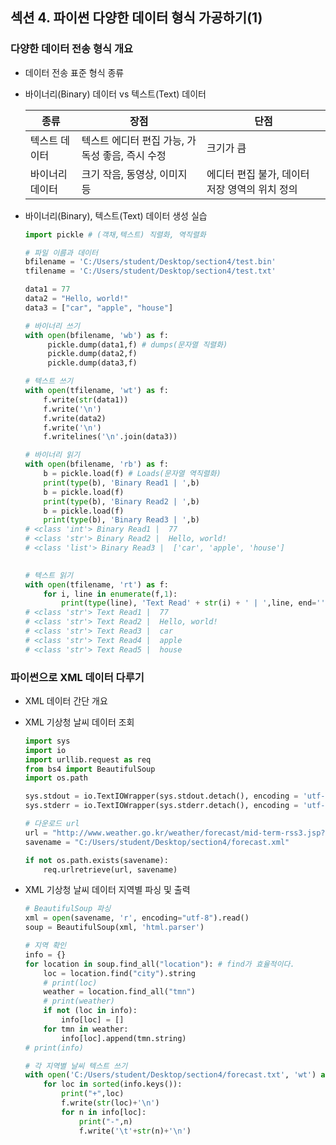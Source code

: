 ## 섹션 4. 파이썬 다양한 데이터 형식 가공하기(1)



### 다양한 데이터 전송 형식 개요

* 데이터 전송 표준 형식 종류

* 바이너리(Binary) 데이터 vs 텍스트(Text) 데이터

  | 종류            | 장점                                            | 단점                                           |
  | --------------- | ----------------------------------------------- | ---------------------------------------------- |
  | 텍스트 데이터   | 텍스트 에디터 편집 가능, 가독성 좋음, 즉시 수정 | 크기가 큼                                      |
  | 바이너리 데이터 | 크기 작음, 동영상, 이미지 등                    | 에디터 편집 불가, 데이터 저장 영역의 위치 정의 |

  

* 바이너리(Binary), 텍스트(Text) 데이터 생성 실습

  ```python
  import pickle # (객채,텍스트) 직렬화, 역직렬화
  
  # 파일 이름과 데이터
  bfilename = 'C:/Users/student/Desktop/section4/test.bin'
  tfilename = 'C:/Users/student/Desktop/section4/test.txt'
  
  data1 = 77
  data2 = "Hello, world!"
  data3 = ["car", "apple", "house"]
  
  # 바이너리 쓰기
  with open(bfilename, 'wb') as f:
       pickle.dump(data1,f) # dumps(문자열 직렬화)
       pickle.dump(data2,f)
       pickle.dump(data3,f)
  
  # 텍스트 쓰기
  with open(tfilename, 'wt') as f:
      f.write(str(data1))
      f.write('\n')
      f.write(data2)
      f.write('\n')
      f.writelines('\n'.join(data3))
  
  # 바이너리 읽기
  with open(bfilename, 'rb') as f:
      b = pickle.load(f) # Loads(문자열 역직렬화)
      print(type(b), 'Binary Read1 | ',b)
      b = pickle.load(f)
      print(type(b), 'Binary Read2 | ',b)
      b = pickle.load(f)
      print(type(b), 'Binary Read3 | ',b)
  # <class 'int'> Binary Read1 |  77
  # <class 'str'> Binary Read2 |  Hello, world!
  # <class 'list'> Binary Read3 |  ['car', 'apple', 'house']
      
  
  # 텍스트 읽기
  with open(tfilename, 'rt') as f:
      for i, line in enumerate(f,1):
          print(type(line), 'Text Read' + str(i) + ' | ',line, end='')
  # <class 'str'> Text Read1 |  77
  # <class 'str'> Text Read2 |  Hello, world!
  # <class 'str'> Text Read3 |  car
  # <class 'str'> Text Read4 |  apple
  # <class 'str'> Text Read5 |  house
  
  ```

  

### 파이썬으로 XML 데이터 다루기

* XML 데이터 간단 개요

* XML 기상청 날씨 데이터 조회

  ```python
  import sys
  import io
  import urllib.request as req
  from bs4 import BeautifulSoup
  import os.path
  
  sys.stdout = io.TextIOWrapper(sys.stdout.detach(), encoding = 'utf-8')
  sys.stderr = io.TextIOWrapper(sys.stderr.detach(), encoding = 'utf-8')
  
  # 다운로드 url
  url = "http://www.weather.go.kr/weather/forecast/mid-term-rss3.jsp?stnId=108"
  savename = "C:/Users/student/Desktop/section4/forecast.xml"
  
  if not os.path.exists(savename):
      req.urlretrieve(url, savename)
  ```

  

* XML 기상청 날씨 데이터 지역별 파싱 및 출력

  ```python
  # BeautifulSoup 파싱
  xml = open(savename, 'r', encoding="utf-8").read()
  soup = BeautifulSoup(xml, 'html.parser')
  
  # 지역 확인
  info = {}
  for location in soup.find_all("location"): # find가 효율적이다.
      loc = location.find("city").string
      # print(loc)
      weather = location.find_all("tmn")
      # print(weather)
      if not (loc in info):
          info[loc] = []
      for tmn in weather:
          info[loc].append(tmn.string)
  # print(info)
  
  # 각 지역별 날씨 텍스트 쓰기
  with open('C:/Users/student/Desktop/section4/forecast.txt', 'wt') as f:
      for loc in sorted(info.keys()):
          print("+",loc)
          f.write(str(loc)+'\n')
          for n in info[loc]:
              print("-",n)
              f.write('\t'+str(n)+'\n')
  
  ```

  